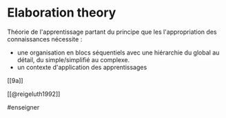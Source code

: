 # Elaboration theory

Théorie de l'apprentissage partant du principe que les l'appropriation des connaissances nécessite :
- une organisation en blocs séquentiels avec une hiérarchie du global au détail, du simple/simplifié au complexe.
- un contexte d'application des apprentissages

 [[9a]]

[[@reigeluth1992]]

#enseigner 